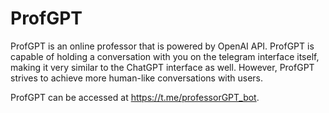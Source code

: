 # ProfGPT

ProfGPT is an online professor that is powered by OpenAI API. ProfGPT is capable of holding a conversation with you on the telegram interface itself, making it very similar to the ChatGPT interface as well. However, ProfGPT strives to achieve more human-like conversations with users.

ProfGPT can be accessed at https://t.me/professorGPT_bot.
